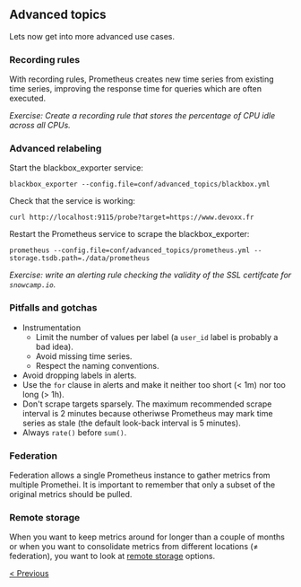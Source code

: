 ## Advanced topics

Lets now get into more advanced use cases.

### Recording rules

With recording rules, Prometheus creates new time series from existing time
series, improving the response time for queries which are often executed.

*Exercise: Create a recording rule that stores the percentage of CPU idle across all CPUs.*

### Advanced relabeling

Start the blackbox_exporter service:

```
blackbox_exporter --config.file=conf/advanced_topics/blackbox.yml
```

Check that the service is working:

```
curl http://localhost:9115/probe?target=https://www.devoxx.fr
```

Restart the Prometheus service to scrape the blackbox_exporter:

```
prometheus --config.file=conf/advanced_topics/prometheus.yml --storage.tsdb.path=./data/prometheus
```

_Exercise: write an alerting rule checking the validity of the SSL certifcate for `snowcamp.io`._

### Pitfalls and gotchas

* Instrumentation
  * Limit the number of values per label (a `user_id` label is probably a bad idea).
  * Avoid missing time series.
  * Respect the naming conventions.
* Avoid dropping labels in alerts.
* Use the `for` clause in alerts and make it neither too short (< 1m) nor too long (> 1h).
* Don't scrape targets sparsely. The maximum recommended scrape interval is 2
  minutes because otheriwse Prometheus may mark time series as stale (the
  default look-back interval is 5 minutes).
* Always `rate()` before `sum()`.

### Federation

Federation allows a single Prometheus instance to gather metrics from multiple
Promethei. It is important to remember that only a subset of the original
metrics should be pulled.

### Remote storage

When you want to keep metrics around for longer than a couple of months or when
you want to consolidate metrics from different locations (≠ federation), you
want to look at [remote
storage](https://prometheus.io/docs/prometheus/latest/storage/#remote-storage-integrations)
options.

[< Previous](HighAvailability.md)
